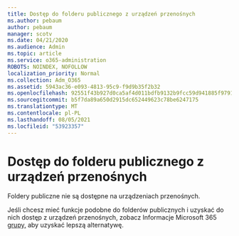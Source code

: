 ```yaml
---
title: Dostęp do folderu publicznego z urządzeń przenośnych
ms.author: pebaum
author: pebaum
manager: scotv
ms.date: 04/21/2020
ms.audience: Admin
ms.topic: article
ms.service: o365-administration
ROBOTS: NOINDEX, NOFOLLOW
localization_priority: Normal
ms.collection: Adm_O365
ms.assetid: 5943ac36-e093-4813-95c9-f9d9b35f2b32
ms.openlocfilehash: 92551f43b927d0ca5af4d011bdfb9132b9fcc59d941885f9791ac23c1d69e498
ms.sourcegitcommit: b5f7da89a650d2915dc652449623c78be6247175
ms.translationtype: MT
ms.contentlocale: pl-PL
ms.lasthandoff: 08/05/2021
ms.locfileid: "53923357"
---
```

# <a name="public-folder-access-from-mobile-devices"></a>Dostęp do folderu publicznego z urządzeń przenośnych

Foldery publiczne nie są dostępne na urządzeniach przenośnych.
  
Jeśli chcesz mieć funkcje podobne do folderów publicznych i uzyskać do nich dostęp z urządzeń przenośnych, zobacz Informacje Microsoft 365 [grupy,](https://support.office.com/article/learn-about-office-365-groups-b565caa1-5c40-40ef-9915-60fdb2d97fa2) aby uzyskać lepszą alternatywę.
  